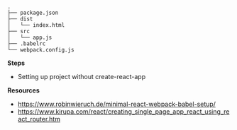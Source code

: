 ```
.
├── package.json
├── dist
│   └── index.html
├── src
│   └── app.js
├── .babelrc
└── webpack.config.js
```

**Steps**
* Setting up project without create-react-app

**Resources**
* https://www.robinwieruch.de/minimal-react-webpack-babel-setup/
* https://www.kirupa.com/react/creating_single_page_app_react_using_react_router.htm
